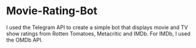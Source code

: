 # Movie-Rating-Bot

I used the Telegram API to create a simple bot that displays movie and TV show ratings from Rotten Tomatoes, Metacritic and IMDb.
For IMDb, I used the OMDb API.
